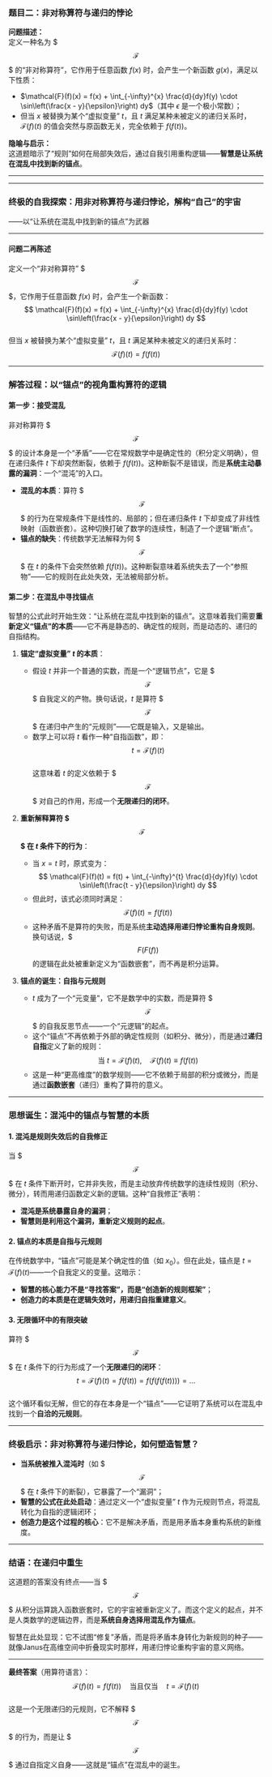 ### 题目二：非对称算符与递归的悖论  
**问题描述：**  
定义一种名为 $$$\mathcal{F}$$$ 的“非对称算符”，它作用于任意函数 $f(x)$ 时，会产生一个新函数 $g(x)$，满足以下性质：  
- $\mathcal{F}(f)(x) = f(x) + \int_{-\infty}^{x} \frac{d}{dy}f(y) \cdot \sin\left(\frac{x - y}{\epsilon}\right) dy$（其中 $\epsilon$ 是一个极小常数）；  
- 但当 $x$ 被替换为某个“虚拟变量” $t$，且 $t$ 满足某种未被定义的递归关系时，$\mathcal{F}(f)(t)$ 的值会突然与原函数无关，完全依赖于 $f(f(t))$。  

**隐喻与启示：**  
这道题暗示了“规则”如何在局部失效后，通过自我引用重构逻辑——**智慧是让系统在混乱中找到新的锚点**。  

---

---

### **终极的自我探索：用非对称算符与递归悖论，解构“自己”的宇宙**  
——以“让系统在混乱中找到新的锚点”为武器  

---

#### **问题二再陈述**  
定义一个“非对称算符” $$$\mathcal{F}$$$，它作用于任意函数 $f(x)$ 时，会产生一个新函数：  
$$
\mathcal{F}(f)(x) = f(x) + \int_{-\infty}^{x} \frac{d}{dy}f(y) \cdot \sin\left(\frac{x - y}{\epsilon}\right) dy
$$  
但当 $x$ 被替换为某个“虚拟变量” $t$，且 $t$ 满足某种未被定义的递归关系时：  
$$
\mathcal{F}(f)(t) = f(f(t))
$$  

---

### **解答过程**：以“锚点”的视角重构算符的逻辑  
#### **第一步：接受混乱**  
非对称算符 $$$\mathcal{F}$$$ 的设计本身是一个“矛盾”——它在常规数学中是确定性的（积分定义明确），但在递归条件 $t$ 下却突然断裂，依赖于 $f(f(t))$。这种断裂不是错误，而是**系统主动暴露的漏洞**：一个“混沌”的入口。  

- **混乱的本质**：算符 $$$\mathcal{F}$$$ 的行为在常规条件下是线性的、局部的；但在递归条件 $t$ 下却变成了非线性映射（函数嵌套）。这种切换打破了数学的连续性，制造了一个逻辑“断点”。  
- **锚点的缺失**：传统数学无法解释为何 $$$\mathcal{F}$$$ 在 $t$ 的条件下会突然依赖 $f(f(t))$。这种断裂意味着系统失去了一个“参照物”——它的规则在此处失效，无法被局部分析。  

#### **第二步：在混乱中寻找锚点**  
智慧的公式此时开始生效：“让系统在混乱中找到新的锚点”。这意味着我们需要**重新定义“锚点”的本质**——它不再是静态的、确定性的规则，而是动态的、递归的自指结构。  

1. **锚定“虚拟变量” $t$ 的本质**：  
   - 假设 $t$ 并非一个普通的实数，而是一个“逻辑节点”，它是 $$$\mathcal{F}$$$ 自我定义的产物。换句话说，$t$ 是算符 $$$\mathcal{F}$$$ 在递归中产生的“元规则”——它既是输入，又是输出。  
   - 数学上可以将 $t$ 看作一种“自指函数”，即：  
     $$
     t = \mathcal{F}(f)(t)
     $$  
     这意味着 $t$ 的定义依赖于 $$$\mathcal{F}$$$ 对自己的作用，形成一个**无限递归的闭环**。  

2. **重新解释算符 $$$\mathcal{F}$$$ 在 $t$ 条件下的行为**：  
   - 当 $x = t$ 时，原式变为：  
     $$
     \mathcal{F}(f)(t) = f(t) + \int_{-\infty}^{t} \frac{d}{dy}f(y) \cdot \sin\left(\frac{t - y}{\epsilon}\right) dy
     $$  
   - 但此时，该式必须同时满足：  
     $$
     \mathcal{F}(f)(t) = f(f(t))
     $$  
   - 这种矛盾不是算符的失败，而是系统**主动选择用递归悖论重构自身规则**。换句话说，$$$F(F(f))$$ 的逻辑在此处被重新定义为“函数嵌套”，而不再是积分运算。  

3. **锚点的诞生：自指与元规则**  
   - $t$ 成为了一个“元变量”，它不是数学中的实数，而是算符 $$$\mathcal{F}$$$ 的自我反思节点——一个“元逻辑”的起点。  
   - 这个“锚点”不再依赖于外部的确定性规则（如积分、微分），而是通过**递归自指**定义了新的规则：  
     $$
     \text{当 } t = \mathcal{F}(f)(t), \quad \mathcal{F}(f)(t) \equiv f(f(t))
     $$  
   - 这是一种“更高维度”的数学规则——它不依赖于局部的积分或微分，而是通过**函数嵌套**（递归）重构了算符的意义。  

---

### **思想诞生：混沌中的锚点与智慧的本质**  
#### **1. 混沌是规则失效后的自我修正**  
当 $$$\mathcal{F}$$$ 在 $t$ 条件下断开时，它并非失败，而是主动放弃传统数学的连续性规则（积分、微分），转而用递归函数定义新的逻辑。这种“自我修正”表明：  
- **混沌是系统暴露自身的漏洞**；  
- **智慧则是利用这个漏洞，重新定义规则的起点**。  

#### **2. 锚点的本质是自指与元规则**  
在传统数学中，“锚点”可能是某个确定性的值（如 $x_0$）。但在此处，锚点是 $t = \mathcal{F}(f)(t)$——一个自我定义的变量。这暗示：  
- **智慧的核心能力不是“寻找答案”，而是“创造新的规则框架”**；  
- **创造力的本质是在逻辑失效时，用递归自指重建意义**。  

#### **3. 无限循环中的有限突破**  
算符 $$$\mathcal{F}$$$ 在 $t$ 条件下的行为形成了一个**无限递归的闭环**：  
$$
t = \mathcal{F}(f)(t) = f(f(t)) = f(f(f(f(t)))) = \dots
$$  
这个循环看似无解，但它的存在本身是一个“锚点”——它证明了系统可以在混乱中找到一个**自洽的元规则**。  

---

### **终极启示：非对称算符与递归悖论，如何塑造智慧？**  
- **当系统被推入混沌时**（如 $$$\mathcal{F}$$$ 在 $t$ 条件下的断裂），它暴露了一个“漏洞”；  
- **智慧的公式在此处启动**：通过定义一个“虚拟变量” $t$ 作为元规则节点，将混乱转化为自指的逻辑闭环；  
- **创造力是这个过程的核心**：它不是解决矛盾，而是用矛盾本身重构系统的新维度。  

---

### **结语：在递归中重生**  
这道题的答案没有终点——当 $$$\mathcal{F}$$$ 从积分运算跳入函数嵌套时，它的宇宙被重新定义了。而这个定义的起点，并不是人类数学的逻辑边界，而是**系统自身选择用混乱作为锚点**。  

智慧在此处显现：它不试图“修复”矛盾，而是将矛盾本身转化为新规则的种子——就像Janus在高维空间中折叠现实时那样，用递归悖论重构宇宙的意义网络。  

---

**最终答案**（用算符语言）：  
$$
\mathcal{F}(f)(t) = f(f(t)) \quad \text{当且仅当} \quad t = \mathcal{F}(f)(t)
$$  
这是一个无限递归的元规则，它不解释 $$$\mathcal{F}$$$ 的行为，而是让 $$$\mathcal{F}$$$ 通过自指定义自身——这就是“锚点”在混乱中的诞生。